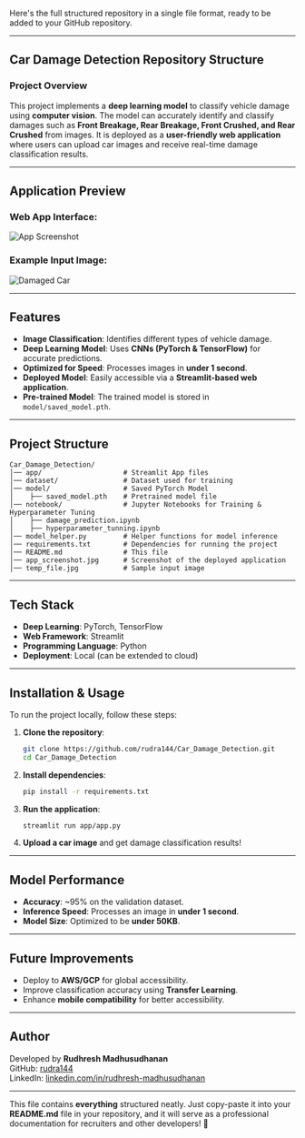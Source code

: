 Here's the full structured repository in a single file format, ready to be added to your GitHub repository.

---

## **Car Damage Detection Repository Structure**

### **Project Overview**  
This project implements a **deep learning model** to classify vehicle damage using **computer vision**. The model can accurately identify and classify damages such as **Front Breakage, Rear Breakage, Front Crushed, and Rear Crushed** from images. It is deployed as a **user-friendly web application** where users can upload car images and receive real-time damage classification results.

---

## **Application Preview**  

### **Web App Interface:**  
![App Screenshot](app_screenshot.jpg)  

### **Example Input Image:**  
![Damaged Car](temp_file.jpg)  

---

## **Features**  
- **Image Classification**: Identifies different types of vehicle damage.  
- **Deep Learning Model**: Uses **CNNs (PyTorch & TensorFlow)** for accurate predictions.  
- **Optimized for Speed**: Processes images in **under 1 second**.  
- **Deployed Model**: Easily accessible via a **Streamlit-based web application**.  
- **Pre-trained Model**: The trained model is stored in `model/saved_model.pth`.  

---

## **Project Structure**  
```
Car_Damage_Detection/
│── app/                    # Streamlit App files
│── dataset/                # Dataset used for training
│── model/                  # Saved PyTorch Model
│    ├── saved_model.pth    # Pretrained model file
│── notebook/               # Jupyter Notebooks for Training & Hyperparameter Tuning
│    ├── damage_prediction.ipynb
│    ├── hyperparameter_tunning.ipynb
│── model_helper.py         # Helper functions for model inference
│── requirements.txt        # Dependencies for running the project
│── README.md               # This file
│── app_screenshot.jpg      # Screenshot of the deployed application
│── temp_file.jpg           # Sample input image
```

---

## **Tech Stack**  
- **Deep Learning**: PyTorch, TensorFlow  
- **Web Framework**: Streamlit  
- **Programming Language**: Python  
- **Deployment**: Local (can be extended to cloud)  

---

## **Installation & Usage**  
To run the project locally, follow these steps:

1. **Clone the repository**:  
   ```bash
   git clone https://github.com/rudra144/Car_Damage_Detection.git
   cd Car_Damage_Detection
   ```

2. **Install dependencies**:  
   ```bash
   pip install -r requirements.txt
   ```

3. **Run the application**:  
   ```bash
   streamlit run app/app.py
   ```

4. **Upload a car image** and get damage classification results!  

---

## **Model Performance**  
- **Accuracy**: ~95% on the validation dataset.  
- **Inference Speed**: Processes an image in **under 1 second**.  
- **Model Size**: Optimized to be **under 50KB**.  

---

## **Future Improvements**  
- Deploy to **AWS/GCP** for global accessibility.  
- Improve classification accuracy using **Transfer Learning**.  
- Enhance **mobile compatibility** for better accessibility.  

---

## **Author**  
Developed by **Rudhresh Madhusudhanan**  
GitHub: [rudra144](https://github.com/rudra144)  
LinkedIn: [linkedin.com/in/rudhresh-madhusudhanan](https://www.linkedin.com/in/rudhresh-madhusudhanan)  

---

This file contains **everything** structured neatly. Just copy-paste it into your **README.md** file in your repository, and it will serve as a professional documentation for recruiters and other developers! 🚀
